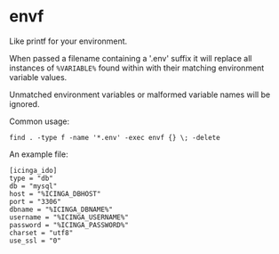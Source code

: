 # envf

Like printf for your environment.

When passed a filename containing a '.env' suffix it will replace all instances of `%VARIABLE%` found within with their matching environment variable values.

Unmatched environment variables or malformed variable names will be ignored.

Common usage:

    find . -type f -name '*.env' -exec envf {} \; -delete


An example file:

    [icinga_ido]
    type = "db"
    db = "mysql"
    host = "%ICINGA_DBHOST"
    port = "3306"
    dbname = "%ICINGA_DBNAME%"
    username = "%ICINGA_USERNAME%"
    password = "%ICINGA_PASSWORD%"
    charset = "utf8"
    use_ssl = "0"

